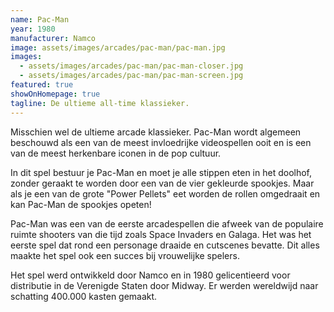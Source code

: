 ```yaml
---
name: Pac-Man
year: 1980
manufacturer: Namco
image: assets/images/arcades/pac-man/pac-man.jpg
images:
  - assets/images/arcades/pac-man/pac-man-closer.jpg
  - assets/images/arcades/pac-man/pac-man-screen.jpg
featured: true
showOnHomepage: true
tagline: De ultieme all-time klassieker.
---
```


Misschien wel de ultieme arcade klassieker. Pac-Man wordt algemeen beschouwd als een van de meest
invloedrijke videospellen ooit en is een van de meest herkenbare iconen in de pop cultuur.

In dit spel bestuur je Pac-Man en moet je alle stippen eten in het doolhof, zonder geraakt te worden door een van de
vier gekleurde spookjes. Maar als je een van de grote "Power Pellets" eet worden de rollen omgedraait en kan Pac-Man de
spookjes opeten!

Pac-Man was een van de eerste arcadespellen die afweek van de populaire ruimte shooters van die tijd zoals Space
Invaders en Galaga. Het was het eerste spel dat rond een personage draaide en cutscenes bevatte.
Dit alles maakte het spel ook een succes bij vrouwelijke spelers.

Het spel werd ontwikkeld door Namco en in 1980 gelicentieerd voor distributie in de Verenigde Staten door Midway. Er
werden wereldwijd naar schatting 400.000 kasten gemaakt.